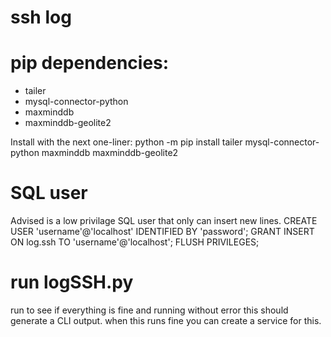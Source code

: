 # ssh log

#  pip dependencies:
- tailer
- mysql-connector-python
- maxminddb
- maxminddb-geolite2

Install with the next one-liner:
python -m pip install tailer mysql-connector-python maxminddb maxminddb-geolite2

#  SQL user
Advised is a low privilage SQL user that only can insert new lines.
CREATE USER 'username'@'localhost' IDENTIFIED BY 'password';
GRANT INSERT ON log.ssh TO 'username'@'localhost';
FLUSH PRIVILEGES;

#  run logSSH.py
run to see if everything is fine and running without error
this should generate a CLI output.
when this runs fine you can create a service for this.
